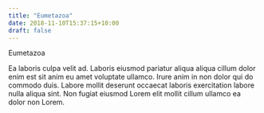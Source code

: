 ```yaml
---
title: "Eumetazoa"
date: 2018-11-10T15:37:15+10:00
draft: false
---
```


Eumetazoa

Ea laboris culpa velit ad. Laboris eiusmod pariatur aliqua aliqua cillum dolor enim est sit anim eu amet voluptate ullamco. Irure anim in non dolor qui do commodo duis. Labore mollit deserunt occaecat laboris exercitation labore nulla aliqua sint. Non fugiat eiusmod Lorem elit mollit cillum ullamco ea dolor non Lorem.